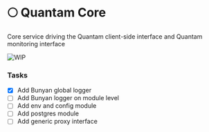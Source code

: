 # 🌕 Quantam Core
Core service driving the Quantam client-side interface and Quantam monitoring interface 

![WIP](https://img.shields.io/badge/%20%F0%9F%9A%A7%20-Work%20in%20progress-important)

### Tasks
- [x] Add Bunyan global logger
- [ ] Add Bunyan logger on module level
- [ ] Add env and config module
- [ ] Add postgres module
- [ ] Add generic proxy interface
